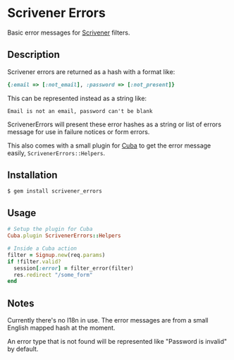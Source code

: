 Scrivener Errors
================

Basic error messages for [Scrivener](https://github.com/soveran/scrivener)
filters.

Description
-----------

Scrivener errors are returned as a hash with a format like:

```ruby
{:email => [:not_email], :password => [:not_present]}
```

This can be represented instead as a string like:

```
Email is not an email, password can't be blank
```

ScrivenerErrors will present these error hashes as a string
or list of errors message for use in failure notices or
form errors.

This also comes with a small plugin for [Cuba](http://cuba.is/)
to get the error message easily, `ScrivenerErrors::Helpers`.

Installation
------------

    $ gem install scrivener_errors

Usage
-----

```ruby
# Setup the plugin for Cuba
Cuba.plugin ScrivenerErrors::Helpers

# Inside a Cuba action
filter = Signup.new(req.params)
if !filter.valid?
  session[:error] = filter_error(filter)
  res.redirect "/some_form"
end
```

Notes
-----

Currently there's no I18n in use.  The error messages are
from a small English mapped hash at the moment.

An error type that is not found will be represented like
"Password is invalid" by default.
